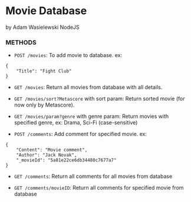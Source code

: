 # Movie Database
by Adam Wasielewski
NodeJS


### METHODS

* `POST /movies`:
To add movie to database.
ex:
``` 
{
    "Title": "Fight Club"
}
```

* `GET /movies`:
Return all movies from database with all details.
  
* `GET /movies/sort?Metascore` with sort param:
Return sorted movie (for now only by Metascore).

* `GET /movies/param?genre` with genre param:
Return movies with specified genre, ex: Drama, Sci-Fi (case-sensitive)

* `POST /comments`:
Add comment for specified movie.
ex:
```
{
	"Content": "Movie comment",
	"Author": "Jack Novak",
	"_movieId": "5a81e22ce6db34480c7677a7"
}
```

* `GET /comments`:
Return all comments for all movies from database

* `GET /comments/movieID`:
Return all comments for specified movie from database
